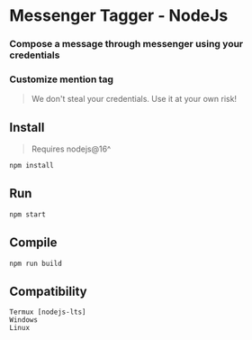 # Messenger Tagger - NodeJs
### Compose a message through messenger using your credentials
### Customize mention tag

> We don't steal your credentials. Use it at your own risk!


## Install
> Requires nodejs@16^
```sh
npm install
```

## Run
```sh
npm start
```

## Compile
```sh
npm run build
```

## Compatibility
```
Termux [nodejs-lts]
Windows
Linux
```
